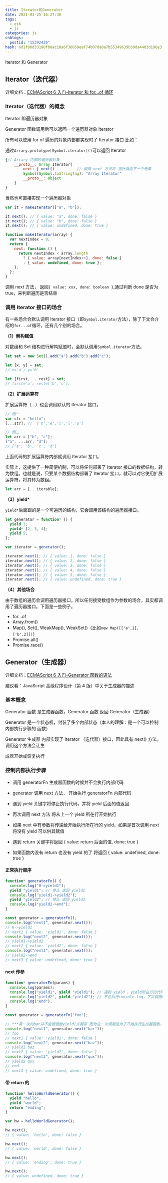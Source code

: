 ```yaml
---
title: Iterator和Generator
date: 2021-03-25 16:27:30
tags:
  - es6
  - js
categories: js
cnblogs:
  postid: "15392426"
hash: 6d1f80d33198fb8ac18a6f36059eaf74b07da0a7b55349639b59da4483d196e3
---
```


Iterator 和 Generator

## Iterator（迭代器）

详细文档：[ECMAScript 6 入门-Iterator 和 for...of 循环](https://es6.ruanyifeng.com/#docs/iterator)

### Iterator（迭代器）的概念

Iterator 即遍历器对象

Generator 函数调用后可以返回一个遍历器对象 Iterator

所有可以使用 for of 遍历的对象内部都实现时了 Iterator 接口 比如：

通过`Arrary.prototype[Symbol.iterator]()`可以返回 Iterator

```js
{// Arrary 内部的遍历器对象
    __proto__: Array Iterator{
        next: ƒ next()			// 调用 next 方法将 指针指向下一个元素
        Symbol(Symbol.toStringTag): "Array Iterator"
        __proto__: Object
    }
}
```

当然也可直接实现一个遍历器对象

```js
var it = makeIterator(["a", "b"]);

it.next(); // { value: "a", done: false }
it.next(); // { value: "b", done: false }
it.next(); // { value: undefined, done: true }

function makeIterator(array) {
  var nextIndex = 0;
  return {
    next: function () {
      return nextIndex < array.length
        ? { value: array[nextIndex++], done: false }
        : { value: undefined, done: true };
    },
  };
}
```

调用 next 方法， 返回`{ value: xxx, done: boolean }`,通过判断 done 是否为 true，来判断遍历是否结束

### 调用 Iterator 接口的场合

有一些场合会默认调用 Iterator 接口（即`Symbol.iterator`方法），除了下文会介绍的`for...of`循环，还有几个别的场合。

**（1）解构赋值**

对数组和 Set 结构进行解构赋值时，会默认调用`Symbol.iterator`方法。

```javascript
let set = new Set().add("a").add("b").add("c");

let [x, y] = set;
// x='a'; y='b'

let [first, ...rest] = set;
// first='a'; rest=['b','c'];
```

**（2）扩展运算符**

扩展运算符（...）也会调用默认的 Iterator 接口。

```javascript
// 例一
var str = "hello";
[...str]; //  ['h','e','l','l','o']

// 例二
let arr = ["b", "c"];
["a", ...arr, "d"];
// ['a', 'b', 'c', 'd']
```

上面代码的扩展运算符内部就调用 Iterator 接口。

实际上，这提供了一种简便机制，可以将任何部署了 Iterator 接口的数据结构，转为数组。也就是说，只要某个数据结构部署了 Iterator 接口，就可以对它使用扩展运算符，将其转为数组。

```javascript
let arr = [...iterable];
```

**（3）yield\***

`yield*`后面跟的是一个可遍历的结构，它会调用该结构的遍历器接口。

```javascript
let generator = function* () {
  yield 1;
  yield* [2, 3, 4];
  yield 5;
};

var iterator = generator();

iterator.next(); // { value: 1, done: false }
iterator.next(); // { value: 2, done: false }
iterator.next(); // { value: 3, done: false }
iterator.next(); // { value: 4, done: false }
iterator.next(); // { value: 5, done: false }
iterator.next(); // { value: undefined, done: true }
```

**（4）其他场合**

由于数组的遍历会调用遍历器接口，所以任何接受数组作为参数的场合，其实都调用了遍历器接口。下面是一些例子。

- for...of
- Array.from()
- Map(), Set(), WeakMap(), WeakSet()（比如`new Map([['a',1],['b',2]])`）
- Promise.all()
- Promise.race()

## Generator（生成器）

详细文档：[ECMAScript 6 入门-Generator 函数的语法](https://es6.ruanyifeng.com/#docs/generator)

建议看：JavaScript 高级程序设计（第 4 版）中关于生成器的描述

### 基本概念

Generator 函数 是生成器函数，Generator 函数 返回 Generator（生成器）

Generator 是一个状态机，封装了多个内部状态（本人的理解：是一个可以控制内部执行步骤的 函数）

Generator 生成器 内部实现了 Iterator （迭代器）接口，因此具有 next() 方法。调用这个方法会让生

成器开始或恢复执行

### 控制内部执行步骤

- 调用 generatorFn 生成器函数的时候并不会执行内部代码

- generator 调用 next 方法， 开始执行 generatorFn 内部代码

- 遇到 yield 关键字将停止执行代码，并将 yield 后面的值返回

- 再次调用 next 方法 将从上一个 yield 所在行开始执行

- 如果 next 中有参数将传递给开始执行所在行的 yield，如果是首次调用 next 将没有 yield 可以供其赋值
- 遇到 return 关键字将返回 { value: return 后面的值, done: true }
- 如果函数内没有 return 也没有 yield 的了 将返回 { value: undefined, done: true }

#### 正常执行顺序

```js
function* generatorFn() {
  console.log("0->yield1");
  yield "yield1"; // 停止 返回 yield1
  console.log("yield1->yield2");
  yield "yield2"; // 停止 返回 yield2
  console.log("yield2->end");
}

const generator = generatorFn();
console.log("next1", generator.next());
// 0->yield1
// next1 { value: 'yield1', done: false }
console.log("next2", generator.next());
// yield1->yield2
// next2 { value: 'yield2', done: false }
console.log("next3", generator.next());
// yield2->end
// next3 { value: undefined, done: true }
```

#### next 传参

```js
function* generatorFn(params) {
  console.log(params);
  console.log("yield1", yield "yield1"); // 遇到 yield ，yield所在行的代码都不会执行，但是 yield 后边的参数会返回
  console.log("yield2", yield "yield2"); // 不会执行console.log，下次调用next时才会执行console.log以及后面的代码
  console.log("end");
}

const generator = generatorFn("foo");

// ***第一次的bar并不会赋值给yield1关键字 因为这一次调用是为了开始执行生成器函数，第二次调用yield1的值变成baz***
console.log("next1", generator.next("bar"));
// foo
// next1 { value: 'yield1', done: false }
console.log("next2", generator.next("baz"));
// yield1 baz
// next2 { value: 'yield2', done: false }
console.log("next3", generator.next("qux"));
// yield2 qux
// end
// next3 { value: undefined, done: true }
```

#### 带 return 的

```js
function* helloWorldGenerator() {
  yield "hello";
  yield "world";
  return "ending";
}

var hw = helloWorldGenerator();

hw.next();
// { value: 'hello', done: false }

hw.next();
// { value: 'world', done: false }

hw.next();
// { value: 'ending', done: true }

hw.next();
// { value: undefined, done: true }
```
